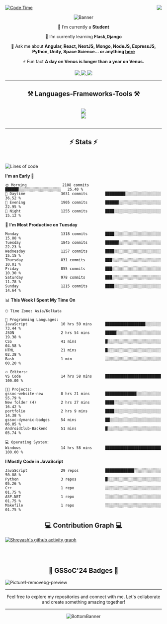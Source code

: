 <div>
 
<img align="right" src="https://visitor-badge.laobi.icu/badge?page_id=shreyash3087.shreyash3087" />

 [![Code Time](https://wakatime.com/badge/user/cd5f70df-e644-46f4-a03b-e1ce78615131.svg)](https://wakatime.com/@cd5f70df-e644-46f4-a03b-e1ce78615131)
 
</div>


<div align="center">
 
![Banner](https://github.com/user-attachments/assets/fe33d289-b057-4d85-ad76-3103802aa9e1)

</div>


<div align="center">
 
 🔭 I’m currently a **Student** 
 
 🌱 I’m currently learning **Flask,Django**

💬 Ask me about **Angular, React, NextJS, Mongo, NodeJS, ExpressJS, Python, Unity, Space Science... or anything [here](https://github.com/shreyash3087/shreyash3087/issues)**

⚡ Fun fact **A day on Venus is longer than a year on Venus.**

</div>
 
<div align="center"> 
  <a href="mailto:shreyash3087@gmail.com">
    <img src="https://img.shields.io/badge/Gmail-333333?style=for-the-badge&logo=gmail&logoColor=red" />
  </a>
  <a href="https://www.linkedin.com/in/shreyash-srivastava-1a1161280" target="_blank">
    <img src="https://img.shields.io/badge/LinkedIn-0077B5?style=for-the-badge&logo=linkedin&logoColor=white" target="_blank" />
  </a>
  <a href="https://github.com/shreyash3087" target="_blank">
     <img src="https://img.shields.io/badge/Github-FF5722?style=for-the-badge&logo=github&logoColor=white" target="_blank" />
  </a>
</div>
<hr/>
 
<h2 align="center">⚒️ Languages-Frameworks-Tools ⚒️</h2>
<br/>
<div align="center">
    <img src="https://skillicons.dev/icons?i=react,bootstrap,html,css,vscode,github,figma,cpp,vercel,netlify" /><br>
    <img src="https://skillicons.dev/icons?i=tailwind,git,nodejs,python,javascript,typescript,express,firebase,mongodb,nextjs,unity,azure,blender" /><br>
</div>

<br/>
<hr/>

<h2 align="center">⚡ Stats ⚡</h2>

<br>
<div>
 
 
<!--START_SECTION:waka-->
![Lines of code](https://img.shields.io/badge/From%20Hello%20World%20I%27ve%20Written-5.0%20million%20lines%20of%20code-blue)

**I'm an Early 🐤** 

```text
🌞 Morning                2108 commits        ██████░░░░░░░░░░░░░░░░░░░   25.40 % 
🌆 Daytime                3031 commits        █████████░░░░░░░░░░░░░░░░   36.52 % 
🌃 Evening                1905 commits        ██████░░░░░░░░░░░░░░░░░░░   22.95 % 
🌙 Night                  1255 commits        ████░░░░░░░░░░░░░░░░░░░░░   15.12 % 
```
📅 **I'm Most Productive on Tuesday** 

```text
Monday                   1318 commits        ████░░░░░░░░░░░░░░░░░░░░░   15.88 % 
Tuesday                  1845 commits        ██████░░░░░░░░░░░░░░░░░░░   22.23 % 
Wednesday                1257 commits        ████░░░░░░░░░░░░░░░░░░░░░   15.15 % 
Thursday                 831 commits         ███░░░░░░░░░░░░░░░░░░░░░░   10.01 % 
Friday                   855 commits         ███░░░░░░░░░░░░░░░░░░░░░░   10.30 % 
Saturday                 978 commits         ███░░░░░░░░░░░░░░░░░░░░░░   11.78 % 
Sunday                   1215 commits        ████░░░░░░░░░░░░░░░░░░░░░   14.64 % 
```


📊 **This Week I Spent My Time On** 

```text
🕑︎ Time Zone: Asia/Kolkata

💬 Programming Languages: 
JavaScript               10 hrs 59 mins      ██████████████████░░░░░░░   73.44 % 
JSON                     2 hrs 54 mins       █████░░░░░░░░░░░░░░░░░░░░   19.38 % 
CSS                      41 mins             █░░░░░░░░░░░░░░░░░░░░░░░░   04.58 % 
HTML                     21 mins             █░░░░░░░░░░░░░░░░░░░░░░░░   02.38 % 
Bash                     1 min               ░░░░░░░░░░░░░░░░░░░░░░░░░   00.20 % 

🔥 Editors: 
VS Code                  14 hrs 58 mins      █████████████████████████   100.00 % 

🐱‍💻 Projects: 
gssoc-website-new        8 hrs 21 mins       ██████████████░░░░░░░░░░░   55.79 % 
New folder (4)           2 hrs 27 mins       ████░░░░░░░░░░░░░░░░░░░░░   16.42 % 
portfolio                2 hrs 9 mins        ████░░░░░░░░░░░░░░░░░░░░░   14.38 % 
gssoc-dymanic-badges     54 mins             ██░░░░░░░░░░░░░░░░░░░░░░░   06.05 % 
AndroidClub-Backend      51 mins             █░░░░░░░░░░░░░░░░░░░░░░░░   05.74 % 

💻 Operating System: 
Windows                  14 hrs 58 mins      █████████████████████████   100.00 % 
```

**I Mostly Code in JavaScript** 

```text
JavaScript               29 repos            █████████████░░░░░░░░░░░░   50.88 % 
Python                   3 repos             █░░░░░░░░░░░░░░░░░░░░░░░░   05.26 % 
C++                      1 repo              ░░░░░░░░░░░░░░░░░░░░░░░░░   01.75 % 
ASP.NET                  1 repo              ░░░░░░░░░░░░░░░░░░░░░░░░░   01.75 % 
Makefile                 1 repo              ░░░░░░░░░░░░░░░░░░░░░░░░░   01.75 % 
```




<!--END_SECTION:waka-->

</div>

<div>
  <div align="center" ><h2 align="center">💻 Contribution Graph 💻</h2></div>
 
  [![Shreyash's github activity graph](https://github-readme-activity-graph.vercel.app/graph?username=shreyash3087&hide_border=true&theme=github)](https://github.com/ashutosh00710/github-readme-activity-graph)
 
</div>

<br/><br/>

<h2 align="center">🔰 GSSoC'24 Badges 🔰</h2>

![Picture1-removebg-preview](https://github.com/user-attachments/assets/4ece96a5-043a-44df-b51b-40738d3603ff)

<div align="center"> 
  <hr/>
  Feel free to explore my repositories and connect with me. Let's collaborate and create something amazing together!
  <hr/>
</div>

<div align="center">
 
![BottomBanner](https://github.com/user-attachments/assets/7afe064f-9b9f-401d-bec1-35c8625bb3dc)

</div>

